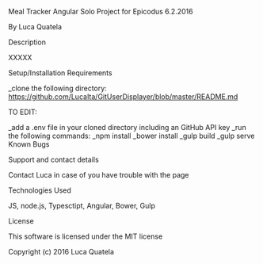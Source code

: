 Meal Tracker
Angular Solo Project for Epicodus 6.2.2016

By Luca Quatela

Description

XXXXX

Setup/Installation Requirements

_clone the following directory: https://github.com/LucaIta/GitUserDisplayer/blob/master/README.md

TO EDIT:

_add a .env file in your cloned directory including an GitHub API key
_run the following commands:
_npm install
_bower install
_gulp build
_gulp serve
Known Bugs

Support and contact details

Contact Luca in case of you have trouble with the page

Technologies Used

JS, node.js, Typesctipt, Angular, Bower, Gulp

License

This software is licensed under the MIT license

Copyright (c) 2016 Luca Quatela
